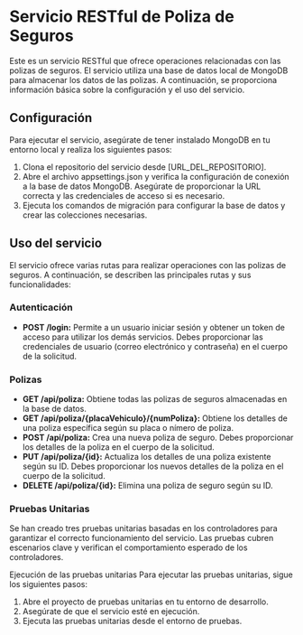 # Servicio RESTful de Poliza de Seguros

Este es un servicio RESTful que ofrece operaciones relacionadas con las polizas de seguros. El servicio utiliza una base de datos local de MongoDB para almacenar los datos de las polizas. A continuación, se proporciona información básica sobre la configuración y el uso del servicio.

## Configuración
Para ejecutar el servicio, asegúrate de tener instalado MongoDB en tu entorno local y realiza los siguientes pasos:

1. Clona el repositorio del servicio desde [URL_DEL_REPOSITORIO].
2. Abre el archivo appsettings.json y verifica la configuración de conexión a la base de datos MongoDB. Asegúrate de proporcionar la URL correcta y las credenciales de acceso si es necesario.
3. Ejecuta los comandos de migración para configurar la base de datos y crear las colecciones necesarias.
   
## Uso del servicio
El servicio ofrece varias rutas para realizar operaciones con las polizas de seguros. A continuación, se describen las principales rutas y sus funcionalidades:

### Autenticación
- **POST /login:** Permite a un usuario iniciar sesión y obtener un token de acceso para utilizar los demás servicios. Debes proporcionar las credenciales de usuario (correo electrónico y contraseña) en el cuerpo de la solicitud.

### Polizas
- **GET /api/poliza:** Obtiene todas las polizas de seguros almacenadas en la base de datos.
- **GET /api/poliza/{placaVehiculo}/{numPoliza}:** Obtiene los detalles de una poliza específica según su placa o nímero de poliza.
- **POST /api/poliza:** Crea una nueva poliza de seguro. Debes proporcionar los detalles de la poliza en el cuerpo de la solicitud.
- **PUT /api/poliza/{id}:** Actualiza los detalles de una poliza existente según su ID. Debes proporcionar los nuevos detalles de la poliza en el cuerpo de la solicitud.
- **DELETE /api/poliza/{id}:** Elimina una poliza de seguro según su ID.
  
### Pruebas Unitarias
Se han creado tres pruebas unitarias basadas en los controladores para garantizar el correcto funcionamiento del servicio. Las pruebas cubren escenarios clave y verifican el comportamiento esperado de los controladores.

Ejecución de las pruebas unitarias
Para ejecutar las pruebas unitarias, sigue los siguientes pasos:

1. Abre el proyecto de pruebas unitarias en tu entorno de desarrollo.
2. Asegúrate de que el servicio esté en ejecución.
3. Ejecuta las pruebas unitarias desde el entorno de pruebas.
